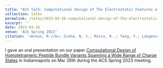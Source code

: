 ```yaml
---
title: "ACS talk: Computational Design of The Electrostatic Features of Polymer-forming Peptide Bundles"
collection: talks
permalink: /talks/2023-03-26-computational-design-of-the-electrostatic-features-of-polymer-forming-peptide-bundles/
excerpt: ''
date: 2023-03-26
venue: 'ACS Spring 2023'
citation: '<b>Guo, R.</b>; Sinha, N. J.; Misra, R..; Tang, Y.; Langenstein, M.; Kim, K.; Fagan, J. A.; Kloxin, C. J.; Jensen, G. V.; Pochan, D. J.; Saven, J. G., <i>ACS Sprig 2023</i>'
---
```


<!-- Upcoming brief description of the tal. -->

I gave an oral presentation on our paper [Computational Design of Homotetrameric Peptide Bundle Variants Spanning a Wide Range of Charge States](https://doi.org/10.1021/acs.biomac.1c01539) in Indiannapolis on Mar 26th during the ACS Spring 2023 meeting.
